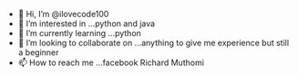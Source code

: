 - 👋 Hi, I’m @ilovecode100
- 👀 I’m interested in ...python and java
- 🌱 I’m currently learning ...python
- 💞️ I’m looking to collaborate on ...anything to give me experience but still a beginner
- 📫 How to reach me ...facebook Richard Muthomi

<!---
ilovecode100/ilovecode100 is a ✨ special ✨ repository because its `README.md` (this file) appears on your GitHub profile.
You can click the Preview link to take a look at your changes.
--->
